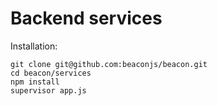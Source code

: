Backend services
================

Installation:

    git clone git@github.com:beaconjs/beacon.git
    cd beacon/services
    npm install
    supervisor app.js
